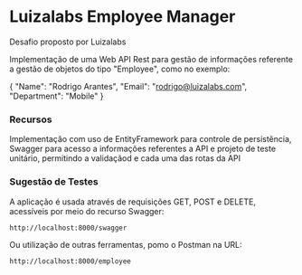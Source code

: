 # Luizalabs Employee Manager
Desafio proposto por Luizalabs

Implementação de uma Web API Rest para gestão de informações referente a gestão de objetos do tipo "Employee", como no exemplo:

{
	"Name": "Rodrigo Arantes",
	"Email": "rodrigo@luizalabs.com",
	"Department": "Mobile"
}


### Recursos

Implementação com uso de EntityFramework para controle de persistência, Swagger para acesso a informações referentes a API e projeto de teste unitário,
permitindo a validaçãod e cada uma das rotas da API

### Sugestão de Testes
A aplicação é usada através de requisições GET, POST e DELETE, acessíveis por meio do recurso Swagger:

```
http://localhost:8000/swagger
```

Ou utilização de outras ferramentas, pomo o Postman na URL:

```
http://localhost:8000/employee
```
